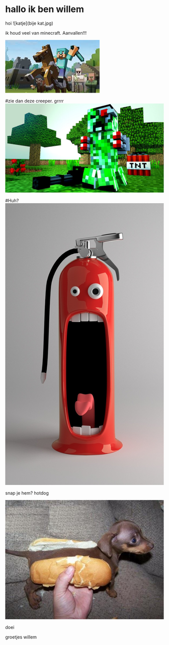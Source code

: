 # hallo ik ben willem


hoi
![katje](bije kat.jpg)


ik houd veel van minecraft.
Aanvallen!!!

![minecraft](minecraft.jpg)

#zie dan deze creeper. grrrr
![creeper](creeper.jpg)







#Huh?
![grappig plaatje](funny-pictures-676672_1280.jpg)

snap je hem? hotdog

![grappig](hotdog.jpg)












doei 


groetjes willem
